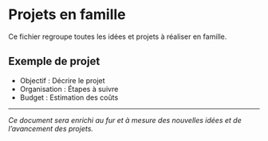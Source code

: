 # Projets en famille

Ce fichier regroupe toutes les idées et projets à réaliser en famille.

## Exemple de projet

- Objectif : Décrire le projet
- Organisation : Étapes à suivre
- Budget : Estimation des coûts

---
*Ce document sera enrichi au fur et à mesure des nouvelles idées et de l’avancement des projets.*
